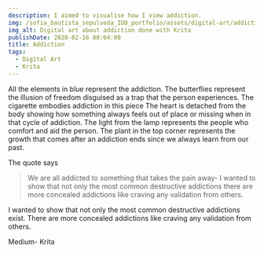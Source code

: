 ```yaml
---
description: I aimed to visualise how I view addiction.
img: /sofia_bautista_sepulveda_IDD_portfolio/assets/digital-art/addiction.png
img_alt: Digital art about addiction done with Krita
publishDate: 2020-02-16 00:04:00
title: Addiction
tags:
  - Digital Art
  - Krita
---
```


All the elements in blue represent the addiction.
The butterflies represent the illusion of freedom disguised as a trap that the
person experiences. The cigarette embodies addiction in this piece The heart
is detached from the body showing how something always feels out of place or
missing when in that cycle of addiction. The light from the lamp represents
the people who comfort and aid the person. The plant in the top corner
represents the growth that comes after an addiction ends since we always
learn from our past.

The quote says

> We are all addicted to something that takes the pain away- I wanted to show
> that not only the most common destructive addictions there are more concealed
> addictions like craving any validation from others.

I wanted to show that not only the most common destructive addictions exist.
There are more concealed addictions like craving any validation from others.

Medium- Krita
